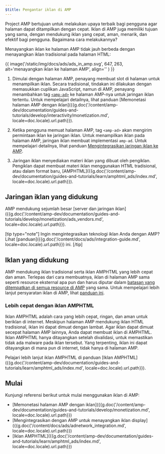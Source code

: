 ```yaml
---
$title: Pengantar iklan di AMP
---
```


Project AMP bertujuan untuk melakukan upaya terbaik bagi pengguna agar halaman dapat ditampilkan dengan cepat. Iklan di AMP juga memiliki tujuan yang sama, dengan mendukung iklan yang cepat, aman, menarik, dan efektif bagi pengguna. Bagaimana cara melakukannya?  

Menayangkan iklan ke halaman AMP tidak jauh berbeda dengan menayangkan iklan tradisional pada halaman HTML:

{{ image('/static/img/docs/ads/ads_in_amp.svg', 647, 263, alt='menayangkan iklan ke halaman AMP', align='' ) }}

1.  Dimulai dengan halaman AMP, penayang membuat slot di halaman untuk menampilkan iklan. Secara tradisional, tindakan ini dilakukan dengan memasukkan cuplikan JavaScript, namun di AMP, penayang menambahkan tag [`<amp-ad>`](/id/docs/reference/components/amp-ad.html) ke halaman AMP-nya untuk jaringan iklan tertentu. Untuk mempelajari detailnya, lihat panduan [Memonetasi halaman AMP dengan iklan]({{g.doc('/content/amp-dev/documentation/guides-and-tutorials/develop/interactivity/monetization.md', locale=doc.locale).url.path}}).

2.  Ketika pengguna memuat halaman AMP, tag `<amp-ad>` akan mengirim permintaan iklan ke jaringan iklan. Untuk menampilkan iklan pada halaman AMP, jaringan iklan membuat implementasi `amp-ad`. Untuk mempelajari detailnya, lihat panduan [Mengintegrasikan jaringan iklan ke AMP](https://github.com/ampproject/amphtml/blob/master/ads/README.md).

3.  Jaringan iklan menyediakan materi iklan yang dibuat oleh pengiklan. Pengiklan dapat membuat materi iklan menggunakan HTML tradisional, atau dalam format baru, [AMPHTML]({{g.doc('/content/amp-dev/documentation/guides-and-tutorials/learn/amphtml_ads/index.md', locale=doc.locale).url.path}}). 

## Jaringan iklan yang didukung

AMP mendukung sejumlah besar [server dan jaringan iklan]({{g.doc('/content/amp-dev/documentation/guides-and-tutorials/develop/monetization/ads_vendors.md', locale=doc.locale).url.path}}).

[tip type="note"]
Ingin mengintegrasikan teknologi iklan Anda dengan AMP? Lihat [panduan]({{g.doc('/content/docs/ads/integration-guide.md', locale=doc.locale).url.path}}) ini.
[/tip]

## Iklan yang didukung

AMP mendukung iklan tradisional serta iklan AMPHTML yang lebih cepat dan aman.  Terlepas dari cara membuatnya, iklan di halaman AMP sama seperti resource eksternal apa pun dan harus diputar dalam [batasan yang ditempatkan di semua resource di AMP](/id/learn/about-how/) yang sama.   Untuk mempelajari lebih lanjut persyaratan iklan di AMP, lihat [panduan ini](https://github.com/ampproject/amphtml/blob/master/ads/README.md#constraints).

### Lebih cepat dengan iklan AMPHTML

Iklan AMPHTML adalah cara yang lebih cepat, ringan, dan aman untuk beriklan di internet. Meskipun halaman AMP mendukung iklan HTML tradisional, iklan ini dapat dimuat dengan lambat. Agar iklan dapat dimuat secepat halaman AMP lainnya, Anda dapat membuat iklan di AMPHTML. Iklan AMPHTML hanya ditayangkan setelah divalidasi, untuk memastikan tidak ada malware pada iklan tersebut. Yang terpenting, iklan ini dapat ditayangkan di mana pun di internet, tidak hanya di halaman AMP.

Pelajari lebih lanjut iklan AMPHTML di panduan [Iklan AMPHTML]({{g.doc('/content/amp-dev/documentation/guides-and-tutorials/learn/amphtml_ads/index.md', locale=doc.locale).url.path}}).


## Mulai

Kunjungi referensi berikut untuk mulai menggunakan iklan di AMP:

* [Memonetasi halaman AMP dengan iklan]({{g.doc('/content/amp-dev/documentation/guides-and-tutorials/develop/monetization.md', locale=doc.locale).url.path}})
* [Mengintegrasikan dengan AMP untuk menayangkan iklan display]({{g.doc('/content/docs/ads/adnetwork_integration.md', locale=doc.locale).url.path}})
* [Iklan AMPHTML]({{g.doc('/content/amp-dev/documentation/guides-and-tutorials/learn/amphtml_ads/index.md', locale=doc.locale).url.path}})
 
